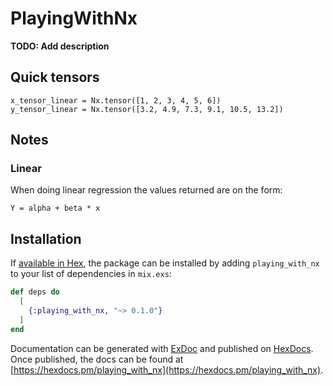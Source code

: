 # PlayingWithNx

**TODO: Add description**

## Quick tensors
```
x_tensor_linear = Nx.tensor([1, 2, 3, 4, 5, 6])
y_tensor_linear = Nx.tensor([3.2, 4.9, 7.3, 9.1, 10.5, 13.2])
```

## Notes
### Linear
When doing linear regression the values returned are on the form:

```
Y = alpha + beta * x
```

## Installation

If [available in Hex](https://hex.pm/docs/publish), the package can be installed
by adding `playing_with_nx` to your list of dependencies in `mix.exs`:

```elixir
def deps do
  [
    {:playing_with_nx, "~> 0.1.0"}
  ]
end
```

Documentation can be generated with [ExDoc](https://github.com/elixir-lang/ex_doc)
and published on [HexDocs](https://hexdocs.pm). Once published, the docs can
be found at [https://hexdocs.pm/playing_with_nx](https://hexdocs.pm/playing_with_nx).

